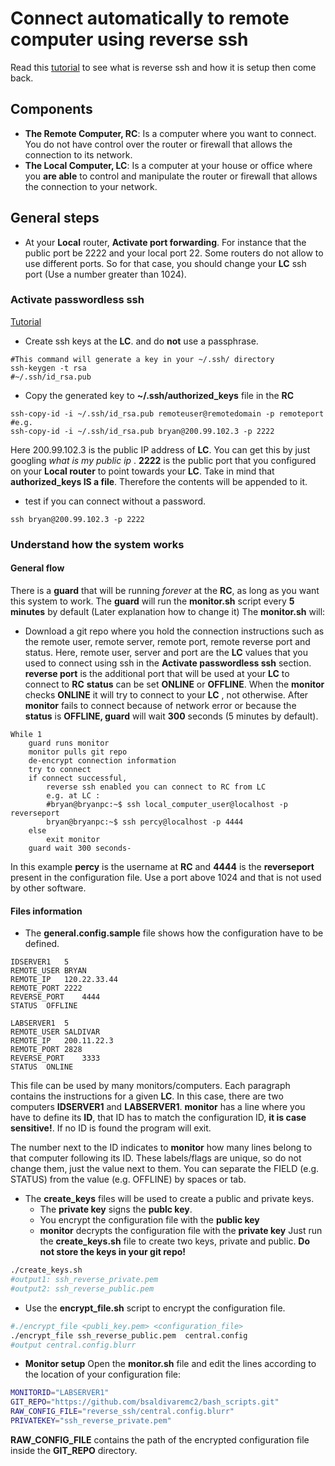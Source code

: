 # Connect automatically to remote computer using reverse ssh

Read this [tutorial](https://www.howtogeek.com/428413/what-is-reverse-ssh-tunneling-and-how-to-use-it/)  to see what is reverse ssh and how it is setup then come back.

## Components
* **The Remote Computer, RC**: Is a computer where you want to connect. You do not have control over the router or firewall that allows the connection to its network.
* **The Local Computer, LC**: Is a computer at your house or office where you **are able** to control and manipulate the router or firewall that allows the connection to your network.

## General steps
* At your **Local**  router, **Activate port forwarding**. For instance that the public port be 2222 and your local port 22. Some routers do not allow to use different ports. So for that case, you should change your **LC** ssh port (Use a number greater than 1024).

### Activate passwordless ssh
[Tutorial](https://www.cyberciti.biz/tips/ssh-public-key-based-authentication-how-to.html)

* Create ssh keys at the **LC**.  and do **not** use a passphrase. 
```
#This command will generate a key in your ~/.ssh/ directory
ssh-keygen -t rsa
#~/.ssh/id_rsa.pub
```
* Copy the generated key to **~/.ssh/authorized_keys** file in the **RC**
```
ssh-copy-id -i ~/.ssh/id_rsa.pub remoteuser@remotedomain -p remoteport
#e.g.
ssh-copy-id -i ~/.ssh/id_rsa.pub bryan@200.99.102.3 -p 2222
```
Here 200.99.102.3 is the public IP address of **LC**. You can get this by just googling _what is my public ip_ . **2222** is the public port that you configured on your **Local router** to point towards your **LC**.
Take in mind that **authorized_keys IS a file**. Therefore the contents will be appended to it.

* test if you can connect without a password.
```
ssh bryan@200.99.102.3 -p 2222
```
### Understand how the system works

#### General flow
There is a **guard** that will be running _forever_ at the **RC**, as long as you want this system to work.
The **guard** will run the **monitor.sh** script every **5 minutes** by default (Later explanation how to change it)
The **monitor.sh** will:
* Download a git repo where you hold the connection instructions such as the remote user, remote server, remote port, remote reverse port and status.
Here, remote user, server and port are the **LC** values that you used to connect using ssh in the **Activate passwordless ssh** section.
**reverse port** is the additional port that will be used at your **LC** to connect to **RC**
**status** can be set **ONLINE** or **OFFLINE**. When the **monitor** checks **ONLINE** it will try to connect to your **LC** , not otherwise. 
After **monitor** fails to connect because of network error or because the **status** is **OFFLINE, guard** will wait **300** seconds (5 minutes by default).

```
While 1
	guard runs monitor
	monitor pulls git repo
	de-encrypt connection information
	try to connect
	if connect successful, 
		reverse ssh enabled you can connect to RC from LC
		e.g. at LC : 
		#bryan@bryanpc:~$ ssh local_computer_user@localhost -p reverseport
		bryan@bryanpc:~$ ssh percy@localhost -p 4444
	else
		exit monitor
	guard wait 300 seconds-
```
In this example **percy** is the username at **RC** and **4444** is the **reverseport** present in the configuration file. Use a port above 1024 and that is not used by other software.

#### Files information
* The **general.config.sample** file shows how the configuration have to be defined.
```
IDSERVER1	5
REMOTE_USER	BRYAN
REMOTE_IP	120.22.33.44
REMOTE_PORT 2222
REVERSE_PORT	4444
STATUS	OFFLINE

LABSERVER1	5
REMOTE_USER	SALDIVAR
REMOTE_IP	200.11.22.3
REMOTE_PORT 2828
REVERSE_PORT	3333
STATUS	ONLINE
```
This file can be used by many monitors/computers. Each paragraph contains the instructions for a given **LC**. In this case, there are two computers **IDSERVER1** and **LABSERVER1**. 
**monitor** has a line where you have to define its **ID**, that ID has to match the configuration ID, **it is case sensitive!**. If no ID is found the program will exit.

The number next to the ID indicates to **monitor** how many lines belong to that computer following its ID.
These labels/flags are unique, so do not change them, just the value next to them. You can separate the FIELD (e.g. STATUS) from the value (e.g. OFFLINE) by spaces or tab.

* The **create_keys** files will be used to create a public and private keys. 
	* The **private key** signs the **publc key**.
	* You encrypt the configuration file with the **public key**
	* **monitor** decrypts the configuration file with the **private key**
Just run the **create_keys.sh** file to create two keys, private and public. **Do not store the keys in your git repo!**
```bash
./create_keys.sh
#output1: ssh_reverse_private.pem 
#output2: ssh_reverse_public.pem 
```

* Use the **encrypt_file.sh** script to encrypt the configuration file.
```bash
#./encrypt_file <publi_key.pem> <configuration_file>
./encrypt_file ssh_reverse_public.pem  central.config
#output central.config.blurr
```
* **Monitor setup**
Open the **monitor.sh** file and edit the lines according to the location of your configuration file:
```bash
MONITORID="LABSERVER1"
GIT_REPO="https://github.com/bsaldivaremc2/bash_scripts.git"
RAW_CONFIG_FILE="reverse_ssh/central.config.blurr"
PRIVATEKEY="ssh_reverse_private.pem"
```
**RAW_CONFIG_FILE** contains the path of the encrypted configuration file inside the **GIT_REPO** directory.




